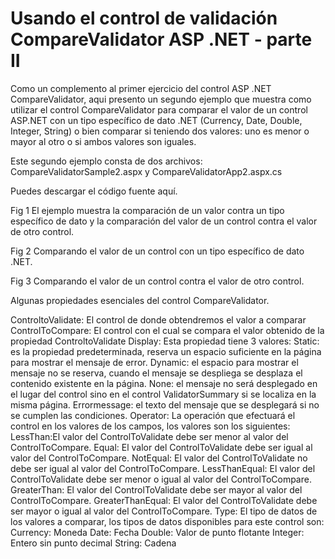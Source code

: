 # Usando el control de validación CompareValidator ASP .NET - parte II

Como un complemento al primer ejercicio del control ASP .NET CompareValidator, aqui presento un segundo ejemplo que muestra como utilizar el control CompareValidator para comparar el valor de un control ASP.NET con un tipo específico de dato .NET (Currency, Date, Double, Integer, String) o bien comparar si teniendo dos valores: uno es menor o mayor al otro o si ambos valores son iguales.

Este segundo ejemplo consta de dos archivos: CompareValidatorSample2.aspx y CompareValidatorApp2.aspx.cs

Puedes descargar el código fuente aquí.

Fig 1 El ejemplo muestra la comparación de un valor contra un tipo específico de dato y la comparación del valor de un control contra el valor de otro control.



Fig 2 Comparando el valor de un control con un tipo específico de dato .NET.



Fig 3 Comparando el valor de un control contra el valor de otro control.



Algunas propiedades esenciales del control CompareValidator.

ControltoValidate: El control de donde obtendremos el valor a comparar
ControlToCompare: El control con el cual se compara el valor obtenido de la propiedad ControltoValidate
Display: Esta propiedad tiene 3 valores:
Static: es la propiedad predeterminada, reserva un espacio suficiente en la página para mostrar el mensaje de error.
Dynamic: el espacio para mostrar el mensaje no se reserva, cuando el mensaje se despliega se desplaza el contenido existente en la página.
None: el mensaje no será desplegado en el lugar del control sino en el control ValidatorSummary si se localiza en la misma página.
Errormessage: el texto del mensaje que se desplegará si no se cumplen las condiciones.
Operator: La operación que efectuará el control en los valores de los campos, los valores son los siguientes:
LessThan:El valor del ControlToValidate debe ser menor al valor del ControlToCompare.
Equal: El valor del ControlToValidate debe ser igual al valor del ControlToCompare.
NotEqual: El valor del ControlToValidate no debe ser igual al valor del ControlToCompare.
LessThanEqual: El valor del ControlToValidate debe ser menor o igual al valor del ControlToCompare.
GreaterThan: El valor del ControlToValidate debe ser mayor al valor del ControlToCompare.
GreaterThanEqual: El valor del ControlToValidate debe ser mayor o igual al valor del ControlToCompare.
Type: El tipo de datos de los valores a comparar, los tipos de datos disponibles para este control son:
Currency: Moneda
Date: Fecha
Double: Valor de punto flotante
Integer: Entero sin punto decimal
String: Cadena
